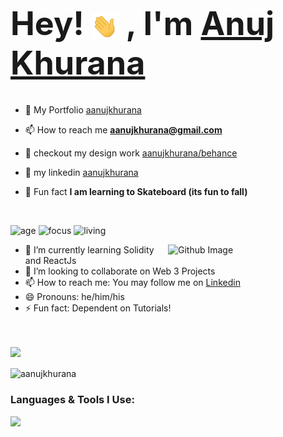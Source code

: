 <h1 style="font-size: 3.25rem; font-weight: bold;">
    Hey! <img src="/wave.gif" width="42px" style="vertical-align: middle;">
    , I'm <a href="https://aanujkhurana.github.io" target="_blank" rel="noreferrer">Anuj Khurana</a>
</h1>

- 🌈  My Portfolio [aanujkhurana](https://aanujkhurana.github.io)

- 📫 How to reach me **aanujkhurana@gmail.com**

- 🎨 checkout my design work [aanujkhurana/behance](https://www.behance.net/aanujkhurana)

- 💼 my linkedin [aanujkhurana](https://linkedin.com/in/aanujkhurana)

- 🌱 Fun fact **I am learning to Skateboard (its fun to fall)**

<br >

![age](https://img.shields.io/badge/age-20-cyan)
![focus](https://img.shields.io/badge/focus-Blockchain-cyan)
![living](https://img.shields.io/badge/living-Bhubaneshwar-cyan)

<img width="50%" align="right" alt="Github Image" src="https://raw.githubusercontent.com/onimur/.github/master/.resources/git-header.svg" />

- 🌱 I’m currently learning Solidity and ReactJs
- 👯 I’m looking to collaborate on Web 3 Projects
- 📫 How to reach me: You may follow me on [Linkedin](https://www.linkedin.com/in/aira-jena/) 
- 😄 Pronouns: he/him/his
- ⚡ Fun fact: Dependent on Tutorials! 
<br />
<br />

<div align="center">

</div>
<!-- LINE -->
<img src="https://user-images.githubusercontent.com/73097560/115834477-dbab4500-a447-11eb-908a-139a6edaec5c.gif">
<!-- LANG CARD -->
<p><img align="center" src="https://github-readme-stats.vercel.app/api/top-langs?username=aanujkhurana&show_icons=true&locale=en&layout=compact" alt="aanujkhurana" /></p>
<!-- TAGS -->
<h3 align="left" padding="10px">Languages & Tools I Use:</h3>





<img src="https://raw.githubusercontent.com/Trilokia/Trilokia/379277808c61ef204768a61bbc5d25bc7798ccf1/bottom_header.svg" />
